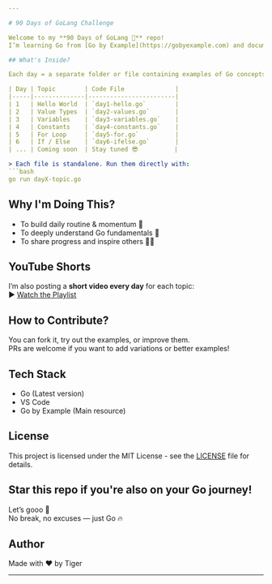 ```yaml
---

# 90 Days of GoLang Challenge

Welcome to my **90 Days of GoLang 🚀** repo!  
I’m learning Go from [Go by Example](https://gobyexample.com) and documenting my progress day-by-day with simple, clean code examples.

## What's Inside?

Each day = a separate folder or file containing examples of Go concepts I learned that day.

| Day | Topic        | Code File              |
|-----|--------------|------------------------|
| 1   | Hello World  | `day1-hello.go`        |
| 2   | Value Types  | `day2-values.go`       |
| 3   | Variables    | `day3-variables.go`    |
| 4   | Constants    | `day4-constants.go`    |
| 5   | For Loop     | `day5-for.go`          |
| 6   | If / Else    | `day6-ifelse.go`       |
| ... | Coming soon  | Stay tuned 😎          |

> Each file is standalone. Run them directly with:
```bash
go run dayX-topic.go
```

## Why I'm Doing This?

- To build daily routine & momentum 💪  
- To deeply understand Go fundamentals 🧠  
- To share progress and inspire others 👨‍💻  

## YouTube Shorts

I’m also posting a **short video every day** for each topic:  
▶️ [Watch the Playlist](https://youtube.com/playlist?list=PLUzbVPoEA1UvHzVGJ2Bgliy4Sjh5v5o14&si=gcPx6Ky4PGyOKSlq)

## How to Contribute?

You can fork it, try out the examples, or improve them.  
PRs are welcome if you want to add variations or better examples!

## Tech Stack

- Go (Latest version)
- VS Code
- Go by Example (Main resource)

## License

This project is licensed under the MIT License - see the [LICENSE](LICENSE) file for details.

## Star this repo if you're also on your Go journey!

Let’s gooo 🚀  
No break, no excuses — just Go 🔥

## Author

Made with ❤️ by Tiger

---
```

